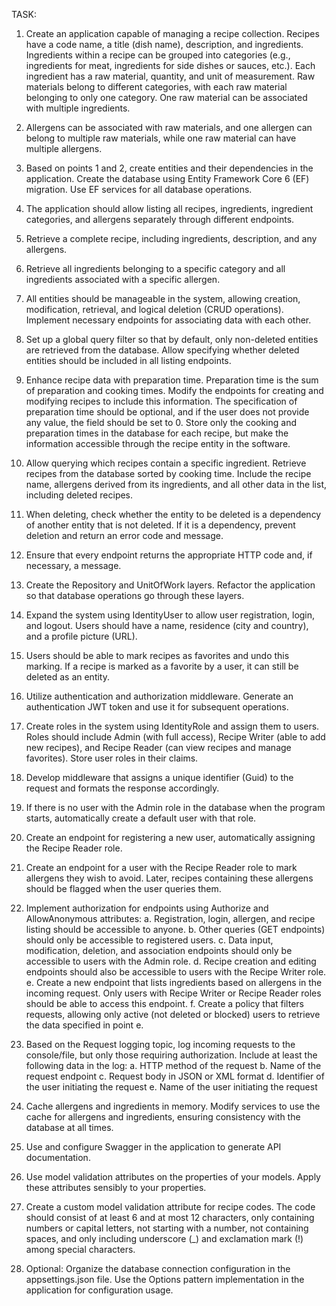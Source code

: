 TASK:

1. Create an application capable of managing a recipe collection. Recipes have a code name, a title (dish name), description, and ingredients. Ingredients within a recipe can be grouped into categories (e.g., ingredients for meat, ingredients for side dishes or sauces, etc.). Each ingredient has a raw material, quantity, and unit of measurement. Raw materials belong to different categories, with each raw material belonging to only one category. One raw material can be associated with multiple ingredients.

2. Allergens can be associated with raw materials, and one allergen can belong to multiple raw materials, while one raw material can have multiple allergens.

3. Based on points 1 and 2, create entities and their dependencies in the application. Create the database using Entity Framework Core 6 (EF) migration. Use EF services for all database operations.

4. The application should allow listing all recipes, ingredients, ingredient categories, and allergens separately through different endpoints.

5. Retrieve a complete recipe, including ingredients, description, and any allergens.

6. Retrieve all ingredients belonging to a specific category and all ingredients associated with a specific allergen.

7. All entities should be manageable in the system, allowing creation, modification, retrieval, and logical deletion (CRUD operations). Implement necessary endpoints for associating data with each other.

8. Set up a global query filter so that by default, only non-deleted entities are retrieved from the database. Allow specifying whether deleted entities should be included in all listing endpoints.

9. Enhance recipe data with preparation time. Preparation time is the sum of preparation and cooking times. Modify the endpoints for creating and modifying recipes to include this information. The specification of preparation time should be optional, and if the user does not provide any value, the field should be set to 0. Store only the cooking and preparation times in the database for each recipe, but make the information accessible through the recipe entity in the software.

10. Allow querying which recipes contain a specific ingredient. Retrieve recipes from the database sorted by cooking time. Include the recipe name, allergens derived from its ingredients, and all other data in the list, including deleted recipes.

11. When deleting, check whether the entity to be deleted is a dependency of another entity that is not deleted. If it is a dependency, prevent deletion and return an error code and message.

12. Ensure that every endpoint returns the appropriate HTTP code and, if necessary, a message.

13. Create the Repository and UnitOfWork layers. Refactor the application so that database operations go through these layers.

14. Expand the system using IdentityUser to allow user registration, login, and logout. Users should have a name, residence (city and country), and a profile picture (URL).

15. Users should be able to mark recipes as favorites and undo this marking. If a recipe is marked as a favorite by a user, it can still be deleted as an entity.

16. Utilize authentication and authorization middleware. Generate an authentication JWT token and use it for subsequent operations.

17. Create roles in the system using IdentityRole and assign them to users. Roles should include Admin (with full access), Recipe Writer (able to add new recipes), and Recipe Reader (can view recipes and manage favorites). Store user roles in their claims.

18. Develop middleware that assigns a unique identifier (Guid) to the request and formats the response accordingly.

19. If there is no user with the Admin role in the database when the program starts, automatically create a default user with that role.

20. Create an endpoint for registering a new user, automatically assigning the Recipe Reader role.

21. Create an endpoint for a user with the Recipe Reader role to mark allergens they wish to avoid. Later, recipes containing these allergens should be flagged when the user queries them.

22. Implement authorization for endpoints using Authorize and AllowAnonymous attributes:
    a. Registration, login, allergen, and recipe listing should be accessible to anyone.
    b. Other queries (GET endpoints) should only be accessible to registered users.
    c. Data input, modification, deletion, and association endpoints should only be accessible to users with the Admin role.
    d. Recipe creation and editing endpoints should also be accessible to users with the Recipe Writer role.
    e. Create a new endpoint that lists ingredients based on allergens in the incoming request. Only users with Recipe Writer or Recipe Reader roles should be able to access this endpoint.
    f. Create a policy that filters requests, allowing only active (not deleted or blocked) users to retrieve the data specified in point e.

23. Based on the Request logging topic, log incoming requests to the console/file, but only those requiring authorization. Include at least the following data in the log:
    a. HTTP method of the request
    b. Name of the request endpoint
    c. Request body in JSON or XML format
    d. Identifier of the user initiating the request
    e. Name of the user initiating the request

24. Cache allergens and ingredients in memory. Modify services to use the cache for allergens and ingredients, ensuring consistency with the database at all times.

25. Use and configure Swagger in the application to generate API documentation.

26. Use model validation attributes on the properties of your models. Apply these attributes sensibly to your properties.

27. Create a custom model validation attribute for recipe codes. The code should consist of at least 6 and at most 12 characters, only containing numbers or capital letters, not starting with a number, not containing spaces, and only including underscore (_) and exclamation mark (!) among special characters.

28. Optional: Organize the database connection configuration in the appsettings.json file. Use the Options pattern implementation in the application for configuration usage.
